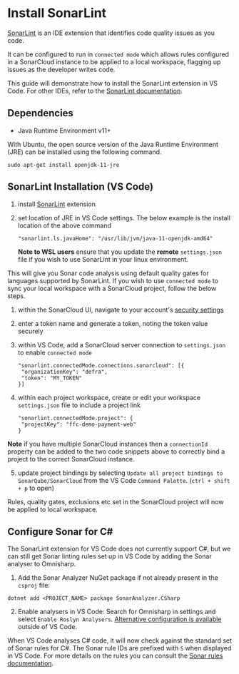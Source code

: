 # Install SonarLint

[SonarLint](https://www.sonarlint.org/) is an IDE extension that identifies code quality issues as you code.

It can be configured to run in `connected mode` which allows rules configured in a SonarCloud instance to be applied to a local workspace, flagging up issues as the developer writes code.

This guide will demonstrate how to install the SonarLint extension in VS Code.  For other IDEs, refer to the [SonarLint documentation](https://www.sonarlint.org/).

## Dependencies

- Java Runtime Environment v11+

With Ubuntu, the open source version of the Java Runtime Environment (JRE) can be installed using the following command.

```
sudo apt-get install openjdk-11-jre
```

## SonarLint Installation (VS Code)

1. install [SonarLint](https://marketplace.visualstudio.com/items?itemName=SonarSource.sonarlint-vscode) extension

2. set location of JRE in VS Code settings.  The below example is the install location of the above command
   ```
   "sonarlint.ls.javaHome": "/usr/lib/jvm/java-11-openjdk-amd64"
   ```
   **Note to WSL users** ensure that you update the **remote** `settings.json` file if you wish to use SonarLint in your linux environment.

This will give you Sonar code analysis using default quality gates for languages supported by SonarLint.  If you wish to use `connected mode` to sync your local workspace with a SonarCloud project, follow the below steps.

1. within the SonarCloud UI, navigate to your account's [security settings](https://sonarcloud.io/account/security/)

2. enter a token name and generate a token, noting the token value securely

3. within VS Code, add a SonarCloud server connection to `settings.json` to enable `connected mode`
   ```
   "sonarlint.connectedMode.connections.sonarcloud": [{
    "organizationKey": "defra",
    "token": "MY_TOKEN"
   }]
   ```

4. within each project workspace, create or edit your workspace `settings.json` file to include a project link
   ```
   "sonarlint.connectedMode.project": {
    "projectKey": "ffc-demo-payment-web"
   }
   ```
**Note** if you have multiple SonarCloud instances then a `connectionId` property can be added to the two code snippets above to correctly bind a project to the correct SonarCloud instance.

5. update project bindings by selecting `Update all project bindings to SonarQube/SonarCloud` from the VS Code `Command Palette`.  (`ctrl + shift + p` to open)

Rules, quality gates, exclusions etc set in the SonarCloud project will now be applied to local workspace.

## Configure Sonar for C#

The SonarLint extension for VS Code does not currently support C#, but we can still get Sonar linting rules set up in VS Code by adding the Sonar analyser to Omnisharp.

1. Add the Sonar Analyzer NuGet package if not already present in the `csproj` file:

```
dotnet add <PROJECT_NAME> package SonarAnalyzer.CSharp
```

2. Enable analysers in VS Code: Search for Omnisharp in settings and select `Enable Roslyn Analysers`. [Alternative configuration is available](https://www.strathweb.com/2019/04/roslyn-analyzers-in-code-fixes-in-omnisharp-and-vs-code/) outside of VS Code.

When VS Code analyses C# code, it will now check against the standard set of Sonar rules for C#. The Sonar rule IDs are prefixed with `S` when displayed in VS Code. For more details on the rules you can consult the [Sonar rules documentation](https://rules.sonarsource.com/csharp).
